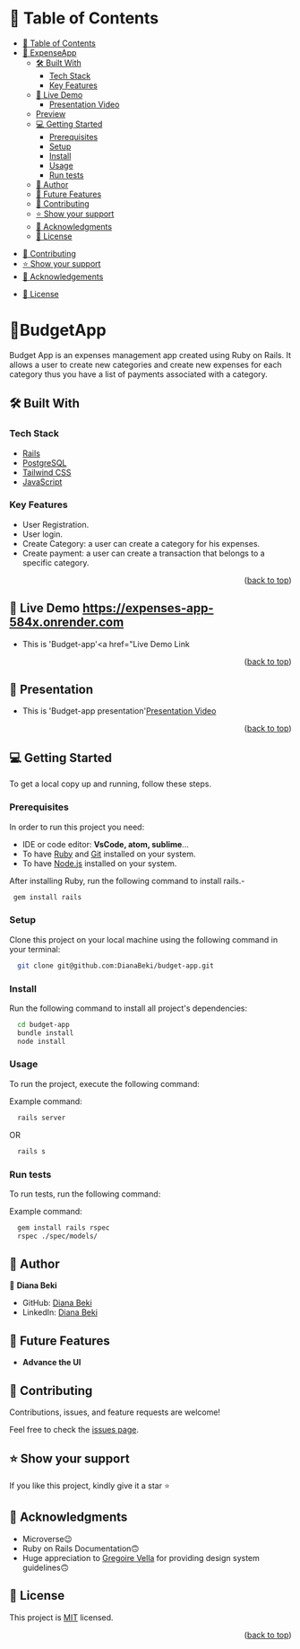 <a name="readme-top"></a>

# 📗 Table of Contents

- [📗 Table of Contents](#-table-of-contents)
- [📖 ExpenseApp ](#-budgetapp-)
  - [🛠 Built With ](#-built-with-)
    - [Tech Stack ](#tech-stack-)
    - [Key Features ](#key-features-)
  - [🚀 Live Demo ](#-live-demo-)
    - [Presentation Video](#Presentation-video)
  - [Preview](#preview)
  - [💻 Getting Started ](#-getting-started-)
    - [Prerequisites](#prerequisites)
    - [Setup](#setup)
    - [Install](#install)
    - [Usage](#usage)
    - [Run tests](#run-tests)
  - [👥 Author ](#-author-)
  - [🔭 Future Features ](#-future-features-)
  - [🤝 Contributing ](#-contributing-)
  - [⭐️ Show your support ](#️-show-your-support-)
  - [🙏 Acknowledgments ](#-acknowledgments-)
  - [📝 License ](#-license-)
<!-- - [🔭 Future Features](#future-features) -->
- [🤝 Contributing](#contributing)
- [⭐️ Show your support](#support)
- [🙏 Acknowledgements](#acknowledgements)
<!-- - [❓ FAQ](#faq) -->
- [📝 License](#license)

# 📖BudgetApp <a name="about-project"></a>

Budget App is an expenses management app created using Ruby on Rails. It allows a user to create new categories and create new expenses for each category thus you have a list of payments associated with a category.

## 🛠 Built With <a name="built-with"></a>

### Tech Stack <a name="tech-stack"></a>

  <ul>
    <li><a href="https://rubyonrails.org/">Rails</a></li>
    <li><a href="https://www.postgresql.org/">PostgreSQL</a></li>
    <li><a href="https://www.tailwindcss.com/">Tailwind CSS</a></li>
    <li><a href="https://developer.mozilla.org/en-US/docs/Web/JavaScript">JavaScript</a></li>
  </ul>

### Key Features <a name="key-features"></a>

- User Registration.
- User login.
- Create Category: a user can create a category for his expenses.
- Create payment: a user can create a transaction that belongs to a specific category.



<p align="right">(<a href="#readme-top">back to top</a>)</p>

<!-- LIVE DEMO -->

## 🚀 Live Demo <a name="live-demo">https://expenses-app-584x.onrender.com</a>

- This is 'Budget-app'<a href="Live Demo Link</a>

<p align="right">(<a href="#readme-top">back to top</a>)</p>

## 🚀 Presentation <a name="Presentation"></a>

<!-- Presentation Video -->

- This is 'Budget-app presentation'<a href="">Presentation Video</a>

<p align="right">(<a href="#readme-top">back to top</a>)</p>

## 💻 Getting Started <a name="getting-started"></a>

To get a local copy up and running, follow these steps.

### Prerequisites

In order to run this project you need:

- IDE or code editor: **VsCode, atom, sublime**...
- To have [Ruby](https://www.ruby-lang.org/en/) and [Git](https://git-scm.com/) installed on your system.
- To have [Node.js](https://nodejs.org/) installed on your system.

After installing Ruby, run the following command to install rails.-

```sh
 gem install rails
```

### Setup

Clone this project on your local machine using the following command in your terminal:

```sh
  git clone git@github.com:DianaBeki/budget-app.git
```

### Install

Run the following command to install all project's dependencies:

```sh
  cd budget-app
  bundle install
  node install
```

### Usage

To run the project, execute the following command:

Example command:

```sh
  rails server
```

OR

```sh
  rails s
```

### Run tests

To run tests, run the following command:

Example command:

```sh
  gem install rails rspec
  rspec ./spec/models/
```

## 👥 Author <a name="authors"></a>

👤 **Diana Beki**

- GitHub: [Diana Beki](https://github.com/DianaBeki)
- LinkedIn: [Diana Beki](https://www.linkedin.com/in/diana-beki-b49684230/)

<!-- ## 🔭 Future Features <a name="future-features"></a>

- [ ] **Add GUI** -->
## 🔭 Future Features <a name="future-features"></a>

- **Advance the UI**

## 🤝 Contributing <a name="contributing"></a>

Contributions, issues, and feature requests are welcome!

Feel free to check the [issues page](https://github.com/DianaBeki/budget-app/issues).

## ⭐️ Show your support <a name="support"></a>

If you like this project, kindly give it a star ⭐️

## 🙏 Acknowledgments <a name="acknowledgements"></a>

- Microverse😉
- Ruby on Rails Documentation🙃
- Huge appreciation to [Gregoire Vella](https://www.behance.net/gregoirevella) for providing design system guidelines🙃

## 📝 License <a name="license"></a>

This project is [MIT](./LICENSE) licensed.

<p align="right">(<a href="#readme-top">back to top</a>)</p>